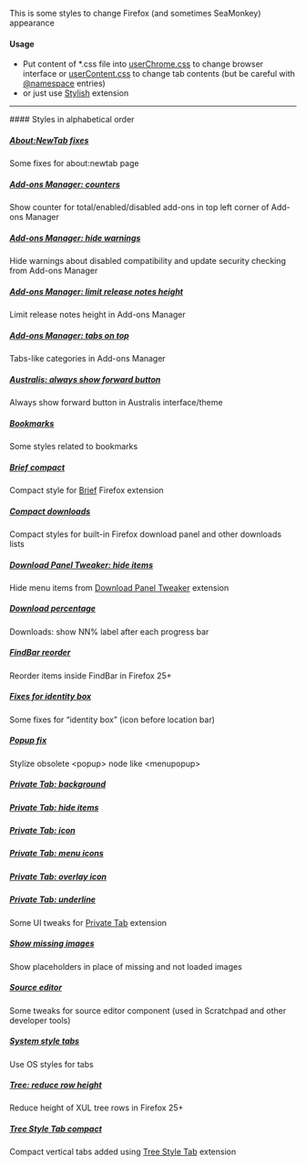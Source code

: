 This is some styles to change Firefox (and sometimes SeaMonkey) appearance

#### Usage
* Put content of *.css file into [userChrome.css](http://kb.mozillazine.org/UserChrome.css) to change browser interface or [userContent.css](http://kb.mozillazine.org/UserContent.css) to change tab contents (but be careful with [@namespace](https://developer.mozilla.org/en-US/docs/Web/CSS/@namespace) entries)
* or just use [Stylish](https://addons.mozilla.org/addon/stylish/) extension

<hr>
#### Styles in alphabetical order

##### [About:NewTab fixes](About_NewTab_fixes)
Some fixes for about:newtab page

##### [Add-ons Manager: counters](Addons_Manager_Counters)
Show counter for total/enabled/disabled add-ons in top left corner of Add-ons Manager

##### [Add-ons Manager: hide warnings](Addons_Manager_hide_warnings)
Hide warnings about disabled compatibility and update security checking from Add-ons Manager

##### [Add-ons Manager: limit release notes height](Addons_Manager_limit_release_notes_height)
Limit release notes height in Add-ons Manager

##### [Add-ons Manager: tabs on top](Addons_Manager_tabs_on_top)
Tabs-like categories in Add-ons Manager

##### [Australis: always show forward button](Australis_always_show_forward_button)
Always show forward button in Australis interface/theme

##### [Bookmarks](Bookmarks)
Some styles related to bookmarks

##### [Brief compact](Brief_Compact)
Compact style for <a href="https://addons.mozilla.org/addon/brief/">Brief</a> Firefox extension

##### [Compact downloads](Compact_downloads)
Compact styles for built-in Firefox download panel and other downloads lists

##### [Download Panel Tweaker: hide items](Download_Panel_Tweaker_hide_items)
Hide menu items from <a href="https://addons.mozilla.org/addon/download-panel-tweaker/">Download Panel Tweaker</a> extension

##### [Download percentage](Download_percentage)
Downloads: show NN% label after each progress bar

##### [FindBar reorder](FindBar_reorder)
Reorder items inside FindBar in Firefox 25+

##### [Fixes for identity box](Fixes_for_identity_box)
Some fixes for “identity box” (icon before location bar)

##### [Popup fix](Popup_fix)
Stylize obsolete &lt;popup&gt; node like &lt;menupopup&gt;

##### [Private Tab: background](Private_Tab_background)
##### [Private Tab: hide items](Private_Tab_hide_items)
##### [Private Tab: icon](Private_Tab_icon)
##### [Private Tab: menu icons](Private_Tab_menu_icons)
##### [Private Tab: overlay icon](Private_Tab_overlay_icon)
##### [Private Tab: underline](Private_Tab_underline)
Some UI tweaks for [Private Tab](https://addons.mozilla.org/addon/private-tab/) extension

##### [Show missing images](Show_Missing_Images)
Show placeholders in place of missing and not loaded images

##### [Source editor](Source_editor)
Some tweaks for source editor component (used in Scratchpad and other developer tools)

##### [System style tabs](System_style_tabs)
Use OS styles for tabs

##### [Tree: reduce row height](Tree_reduce_row_height)
Reduce height of XUL tree rows in Firefox 25+

##### [Tree Style Tab compact](Tree_Style_Tab_compact)
Compact vertical tabs added using [Tree Style Tab](https://addons.mozilla.org/firefox/addon/tree-style-tab/) extension